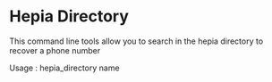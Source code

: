 # Hepia Directory

This command line tools allow you to search in the hepia directory to recover a phone number

Usage : hepia_directory name

